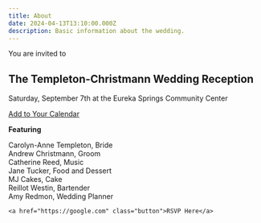 ```yaml
---
title: About
date: 2024-04-13T13:10:00.000Z
description: Basic information about the wedding.
---
```

You are invited to

## The Templeton-Christmann Wedding Reception

Saturday, September 7th at the Eureka Springs Community Center

<a href="https://google.com" class="button">Add to Your Calendar</a>

**Featuring**

Carolyn-Anne Templeton, Bride\
Andrew Christmann, Groom\
Catherine Reed, Music\
Jane Tucker, Food and Dessert\
MJ Cakes, Cake\
Reillot Westin, Bartender\
Amy Redmon, Wedding Planner

`<a href="https://google.com" class="button">RSVP Here</a>`
